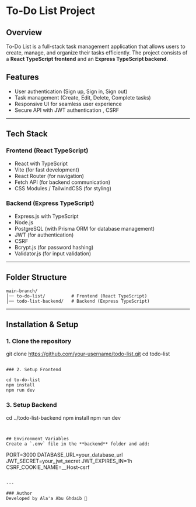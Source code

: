 # To-Do List Project

## Overview
To-Do List is a full-stack task management application that allows users to create, manage, and organize their tasks efficiently. The project consists of a **React TypeScript frontend** and an **Express TypeScript backend**.

## Features
- User authentication (Sign up, Sign in, Sign out)
- Task management (Create, Edit, Delete, Complete tasks)
- Responsive UI for seamless user experience
- Secure API with JWT authentication , CSRF

---

## Tech Stack
### Frontend (React TypeScript)
- React with TypeScript
- Vite (for fast development)
- React Router (for navigation)
- Fetch API (for backend communication)
- CSS Modules / TailwindCSS (for styling)

### Backend (Express TypeScript)
- Express.js with TypeScript
- Node.js
- PostgreSQL (with Prisma ORM for database management)
- JWT (for authentication)
- CSRF
- Bcrypt.js (for password hashing)
- Validator.js (for input validation)

---

## Folder Structure
```
main-branch/
│── to-do-list/          # Frontend (React TypeScript)
│── todo-list-backend/   # Backend (Express TypeScript)
```

---

## Installation & Setup

### 1. Clone the repository

git clone https://github.com/your-username/todo-list.git
cd todo-list
```

### 2. Setup Frontend

cd to-do-list
npm install
npm run dev
```

### 3. Setup Backend

cd ../todo-list-backend
npm install
npm run dev
```


## Environment Variables
Create a `.env` file in the **backend** folder and add:
```
PORT=3000
DATABASE_URL=your_database_url
JWT_SECRET=your_jwt_secret
JWT_EXPIRES_IN=1h
CSRF_COOKIE_NAME=__Host-csrf
```

---

### Author
Developed by Ala'a Abu Ghdaib 🚀

